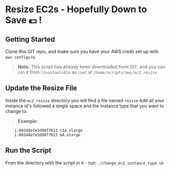 # Resize EC2s - Hopefully Down to Save 💵 !

## Getting Started
Clone this GIT repo, and make sure you have your AWS creds set up with ```aws configure```.
> **Note:** This script has already been downloaded from GIT, and you can run it from ```linuxtools01a``` as ```root``` at ```/home/scripts/aws/ec2_resize```

## Update the Resize File
Inside the ```ec2_resize``` directory you will find a file named ```resize``` 
Add all your instance id's followed a single space and the instance type that you want to change to.
> **Example:**

        i-093d4efe5d98f7613 t3a.xlarge
        i-093d4efe5d98f7613 m4.xlarge


## Run the Script
From the directory with the script in it - run: ```./change_ec2_instance_type.sh```

